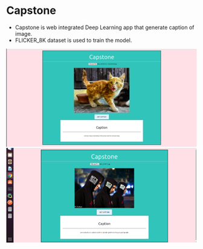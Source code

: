 # Capstone

- Capstone is web integrated Deep Learning app that generate caption of image.
- FLICKER_8K dataset is used to train the model.

![app preview1](https://github.com/Shubby98/Capstone/blob/master/img/img2.png)
![app preview2](https://github.com/Shubby98/Capstone/blob/master/img/img1.png)
